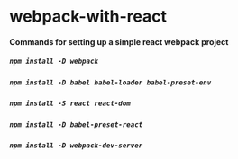 # webpack-with-react

#### Commands for setting up a simple react webpack project
##### ```npm install -D webpack```
##### ```npm install -D babel babel-loader babel-preset-env```
##### ```npm install -S react react-dom```
##### ```npm install -D babel-preset-react```
##### ```npm install -D webpack-dev-server```
